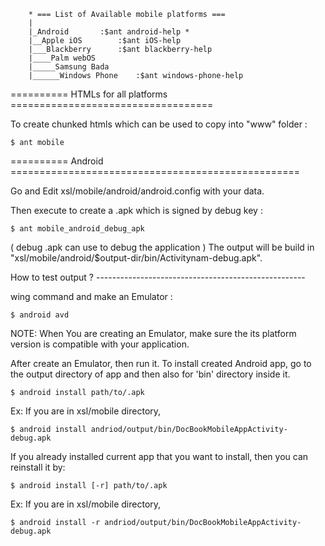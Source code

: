 
		* === List of Available mobile platforms ===
      	|
      	|_Android		:$ant android-help *
      	|__Apple iOS		:$ant iOS-help
      	|___Blackberry		:$ant blackberry-help
      	|____Palm webOS
      	|_____Samsung Bada
      	|______Windows Phone	:$ant windows-phone-help

========== HTMLs for all platforms ===================================

To create chunked htmls which can be used to copy into "www" folder :

	$ ant mobile


==========  Android  ==================================================

Go and Edit  xsl/mobile/android/android.config with your data.

Then execute to create a .apk which is signed by debug key :

	$ ant mobile_android_debug_apk

( debug .apk can use to debug the application ) The output will be build in "xsl/mobile/android/$output-dir/bin/Activitynam-debug.apk".

How to test output ? ----------------------------------------------------


wing command and make an Emulator :

	$ android avd

NOTE: When You are creating an Emulator, make sure the its platform version is compatible with your application.

After create an Emulator, then run it.
To install created Android app, go to the output directory of app and then also for 'bin' directory inside it.

	$ android install path/to/.apk

Ex: If you are in xsl/mobile directory,

	$ android install andriod/output/bin/DocBookMobileAppActivity-debug.apk

If you already installed current app that you want to install, then you can reinstall it by:

	$ android install [-r] path/to/.apk

Ex: If you are in xsl/mobile directory,

	$ android install -r andriod/output/bin/DocBookMobileAppActivity-debug.apk

